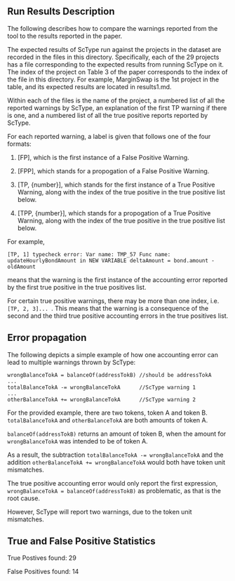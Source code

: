## Run Results Description
The following describes how to compare the warnings reported from the tool to the results reported in the paper.

The expected results of ScType run against the projects in the dataset are recorded in the files in this directory. Specifically, each of the 29 projects has a file corresponding to the expected results from running ScType on it. The index of the project on Table 3 of the paper corresponds to the index of the file in this directory. For example, MarginSwap is the 1st project in the table, and its expected results are located in results1.md.

Within each of the files is the name of the project, a numbered list of all the reported warnings by ScType, an explanation of the first TP warning if there is one, and a numbered list of all the true positive reports reported by ScType.

For each reported warning, a label is given that follows one of the four formats:

1) [FP], which is the first instance of a False Positive Warning.

2) [FPP], which stands for a propogation of a False Positive Warning.

3) [TP, {number}], which stands for the first instance of a True Positive Warning, along with the index of the true positive in the true positive list below.

4) [TPP, {number}], which stands for a propogation of a True Positive Warning, along with the index of the true positive in the true positive list below.

For example, 

`[TP, 1] typecheck error: Var name: TMP_57 Func name: updateHourlyBondAmount in NEW VARIABLE deltaAmount = bond.amount - oldAmount`

means that the warning is the first instance of the accounting error reported by the first true positive in the true positives list.

For certain true positive warnings, there may be more than one index, i.e. `[TP, 2, 3]... `.
This means that the warning is a consequence of the second and the third true positive accounting errors in the true positives list.

## Error propagation

The following depicts a simple example of how one accounting error can lead to multiple warnings thrown by ScType:

```solidity
wrongBalanceTokA = balanceOf(addressTokB) //should be addressTokA
...
totalBalanceTokA -= wrongBalanceTokA      //ScType warning 1
...
otherBalanceTokA += wrongBalanceTokA      //ScType warning 2
```

For the provided example, there are two tokens, token A and token B.
`totalBalanceTokA` and `otherBalanceTokA` are both amounts of token A.

`balanceOf(addressTokB)` returns an amount of token B, when the amount for `wrongBalanceTokA` was intended to be of token A.

As a result, the subtraction `totalBalanceTokA -= wrongBalanceTokA` and the addition `otherBalanceTokA += wrongBalanceTokA` would both have token unit mismatches.

The true positive accounting error would only report the first expression, `wrongBalanceTokA = balanceOf(addressTokB)` as problematic, as that is the root cause.

However, ScType will report two warnings, due to the token unit mismatches.




## True and False Positive Statistics

True Postives found: 29

False Positives found: 14

